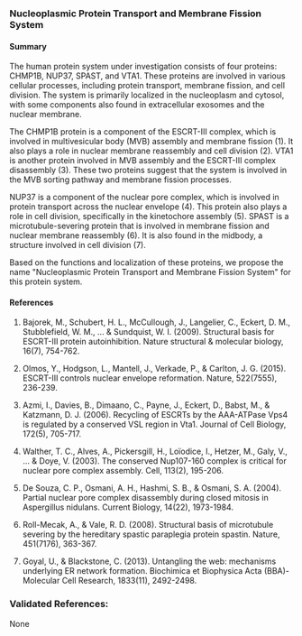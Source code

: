 ### Nucleoplasmic Protein Transport and Membrane Fission System

#### Summary

The human protein system under investigation consists of four proteins: CHMP1B, NUP37, SPAST, and VTA1. These proteins are involved in various cellular processes, including protein transport, membrane fission, and cell division. The system is primarily localized in the nucleoplasm and cytosol, with some components also found in extracellular exosomes and the nuclear membrane.

The CHMP1B protein is a component of the ESCRT-III complex, which is involved in multivesicular body (MVB) assembly and membrane fission (1). It also plays a role in nuclear membrane reassembly and cell division (2). VTA1 is another protein involved in MVB assembly and the ESCRT-III complex disassembly (3). These two proteins suggest that the system is involved in the MVB sorting pathway and membrane fission processes.

NUP37 is a component of the nuclear pore complex, which is involved in protein transport across the nuclear envelope (4). This protein also plays a role in cell division, specifically in the kinetochore assembly (5). SPAST is a microtubule-severing protein that is involved in membrane fission and nuclear membrane reassembly (6). It is also found in the midbody, a structure involved in cell division (7).

Based on the functions and localization of these proteins, we propose the name "Nucleoplasmic Protein Transport and Membrane Fission System" for this protein system.

#### References

1. Bajorek, M., Schubert, H. L., McCullough, J., Langelier, C., Eckert, D. M., Stubblefield, W. M., ... & Sundquist, W. I. (2009). Structural basis for ESCRT-III protein autoinhibition. Nature structural & molecular biology, 16(7), 754-762.

2. Olmos, Y., Hodgson, L., Mantell, J., Verkade, P., & Carlton, J. G. (2015). ESCRT-III controls nuclear envelope reformation. Nature, 522(7555), 236-239.

3. Azmi, I., Davies, B., Dimaano, C., Payne, J., Eckert, D., Babst, M., & Katzmann, D. J. (2006). Recycling of ESCRTs by the AAA-ATPase Vps4 is regulated by a conserved VSL region in Vta1. Journal of Cell Biology, 172(5), 705-717.

4. Walther, T. C., Alves, A., Pickersgill, H., Loïodice, I., Hetzer, M., Galy, V., ... & Doye, V. (2003). The conserved Nup107-160 complex is critical for nuclear pore complex assembly. Cell, 113(2), 195-206.

5. De Souza, C. P., Osmani, A. H., Hashmi, S. B., & Osmani, S. A. (2004). Partial nuclear pore complex disassembly during closed mitosis in Aspergillus nidulans. Current Biology, 14(22), 1973-1984.

6. Roll-Mecak, A., & Vale, R. D. (2008). Structural basis of microtubule severing by the hereditary spastic paraplegia protein spastin. Nature, 451(7176), 363-367.

7. Goyal, U., & Blackstone, C. (2013). Untangling the web: mechanisms underlying ER network formation. Biochimica et Biophysica Acta (BBA)-Molecular Cell Research, 1833(11), 2492-2498.

### Validated References: 

None



